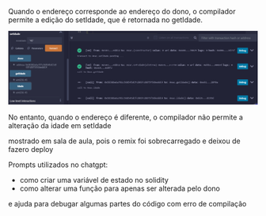 Quando o endereço corresponde ao endereço do dono, o compilador permite a edição do setIdade, que é retornada no getIdade.

<div align="center">
<img src="assets/foto1.png">
</div>

No entanto, quando o endereço é diferente, o compilador não permite a alteração da idade em setIdade

mostrado em sala de aula, pois o remix foi sobrecarregado e deixou de fazero deploy

Prompts utilizados no chatgpt:

- como criar uma variável de estado no solidity
- como alterar uma função para apenas ser alterada pelo dono

e ajuda para debugar algumas partes do código com erro de compilação
